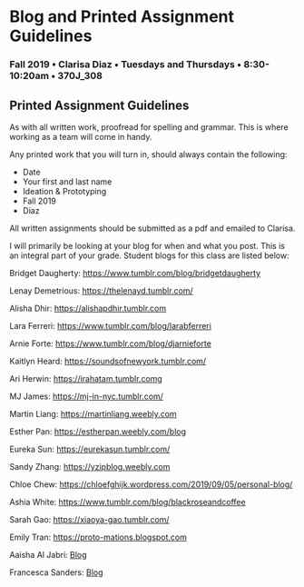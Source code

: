 # Blog and Printed Assignment Guidelines

### Fall 2019 • Clarisa Diaz • Tuesdays and Thursdays • 8:30-10:20am • 370J_308

## Printed Assignment Guidelines

As with all written work, proofread for spelling and grammar. This is where working as a team will come in handy.

Any printed work that you will turn in, should always contain the following:

* Date
* Your first and last name
* Ideation & Prototyping
* Fall 2019
* Diaz

All written assignments should be submitted as a pdf and emailed to Clarisa.


I will primarily be looking at your blog for when and what you post. This is an integral part of your grade.  Student blogs for this class are listed below:


Bridget Daugherty: <a href="https://www.tumblr.com/blog/bridgetdaugherty">https://www.tumblr.com/blog/bridgetdaugherty</a>

Lenay Demetrious: <a href="https://thelenayd.tumblr.com/">https://thelenayd.tumblr.com/</a>

Alisha Dhir: <a href="https://alishapdhir.tumblr.com">https://alishapdhir.tumblr.com</a>

Lara Ferreri: <a href="https://www.tumblr.com/blog/larabferreri">https://www.tumblr.com/blog/larabferreri</a>

Arnie Forte: <a href="https://www.tumblr.com/blog/djarnieforte">https://www.tumblr.com/blog/djarnieforte</a>

Kaitlyn Heard: <a href="">https://soundsofnewyork.tumblr.com/</a>

Ari Herwin: <a href="https://irahatam.tumblr.com">https://irahatam.tumblr.comg</a>

MJ James: <a href="https://mj-in-nyc.tumblr.com/">https://mj-in-nyc.tumblr.com/</a>

Martin Liang: <a href="https://martinliang.weebly.com">https://martinliang.weebly.com</a>

Esther Pan: <a href="https://estherpan.weebly.com/blog">https://estherpan.weebly.com/blog</a>

Eureka Sun: <a href="https://eurekasun.tumblr.com/">https://eurekasun.tumblr.com/</a>

Sandy Zhang: <a href="https://yzipblog.weebly.com">https://yzipblog.weebly.com</a>

Chloe Chew: <a href="https://chloefghijk.wordpress.com/2019/09/05/personal-blog/">https://chloefghijk.wordpress.com/2019/09/05/personal-blog/</a>

Ashia White: <a href="https://www.tumblr.com/blog/blackroseandcoffee">https://www.tumblr.com/blog/blackroseandcoffee</a>

Sarah Gao: <a href="https://xiaoya-gao.tumblr.com/">https://xiaoya-gao.tumblr.com/</a>

Emily Tran: <a href="">https://proto-mations.blogspot.com</a>

Aaisha Al Jabri: <a href="">Blog</a>

Francesca Sanders: <a href="">Blog</a>

